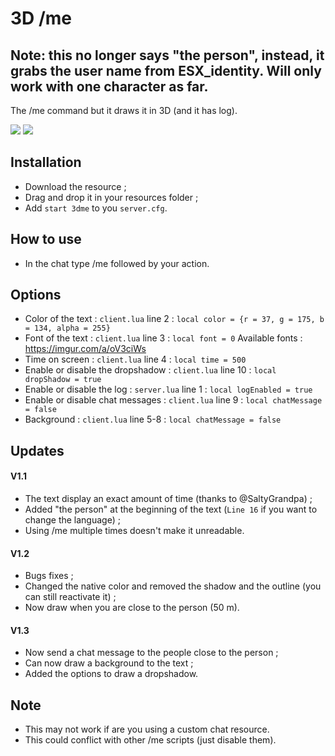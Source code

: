 # 3D /me
## Note: this no longer says "the person", instead, it grabs the user name from ESX_identity. Will only work with one character as far.
 
The /me command but it draws it in 3D (and it has log).

<img src=https://imgur.com/vexru3M.png>
<img src=https://imgur.com/k8z57Ws.png>

## Installation
* Download the resource ;
* Drag and drop it in your resources folder ;
* Add ```start 3dme``` to you ```server.cfg```.

## How to use
* In the chat type /me followed by your action.

## Options 
* Color of the text : ```client.lua``` line 2 : ```local color = {r = 37, g = 175, b = 134, alpha = 255}```
* Font of the text : ```client.lua``` line 3 : ```local font = 0``` Available fonts : https://imgur.com/a/oV3ciWs
* Time on screen : ```client.lua``` line 4 : ```local time = 500```
* Enable or disable the dropshadow : ```client.lua``` line 10 : ```local dropShadow = true```
* Enable or disable the log : ```server.lua``` line 1 : ```local logEnabled = true```
* Enable or disable chat messages : ```client.lua``` line 9 : ```local chatMessage = false```
* Background : ```client.lua``` line 5-8 : ```local chatMessage = false```

## Updates
#### V1.1
* The text display an exact amount of time (thanks to @SaltyGrandpa) ;
* Added "the person" at the beginning of the text (```Line 16``` if you want to change the language) ;
* Using /me multiple times doesn't make it unreadable.
#### V1.2
* Bugs fixes ;
* Changed the native color and removed the shadow and the outline (you can still reactivate it) ;
* Now draw when you are close to the person (50 m).
#### V1.3
* Now send a chat message to the people close to the person ;
* Can now draw a background to the text ;
* Added the options to draw a dropshadow.

## Note
* This may not work if are you using a custom chat resource.
* This could conflict with other /me scripts (just disable them).
